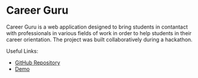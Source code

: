 # Career Guru

Career Guru is a web application designed to bring students in contantact with professionals in various fields of work in order to help students in their career orientation. The project was built collaboratively during a hackathon.

Useful Links:
- [GitHub Repository](https://github.com/nico-bachner/career-guru)
- [Demo](https://career-guru.now.sh)
